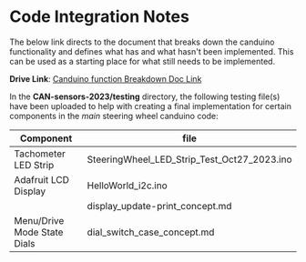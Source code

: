 # Code Integration Notes  

The below link directs to the document that breaks down the canduino functionality and defines what has and what hasn't been implemented. This can be used as a starting place for what still needs to be implemented.  

**Drive Link**: [Canduino function Breakdown Doc Link](https://docs.google.com/document/d/17wCSCLLK_seZL1T3DQYkwTlBnAdVnkA-nR8HmpOCa40/edit?usp=sharing)  

In the **CAN-sensors-2023/testing** directory, the following testing file(s) have been uploaded to help with creating a final implementation for certain components in the *main* steering wheel canduino code:  

|Component|file|
|---------|----|
|Tachometer LED Strip|SteeringWheel_LED_Strip_Test_Oct27_2023.ino|
|Adafruit LCD Display|HelloWorld_i2c.ino|
||display_update-print_concept.md|
|Menu/Drive Mode State Dials|dial_switch_case_concept.md|

 
